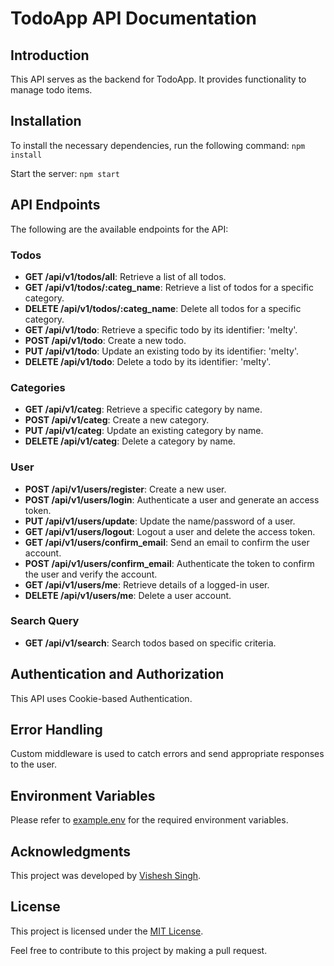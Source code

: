 # TodoApp API Documentation

## Introduction
This API serves as the backend for TodoApp. It provides functionality to manage todo items.

## Installation
To install the necessary dependencies, run the following command:
`npm install`

Start the server:
`npm start`

## API Endpoints
The following are the available endpoints for the API:

### Todos
- **GET /api/v1/todos/all**: Retrieve a list of all todos.
- **GET /api/v1/todos/:categ_name**: Retrieve a list of todos for a specific category.
- **DELETE /api/v1/todos/:categ_name**: Delete all todos for a specific category.
- **GET /api/v1/todo**: Retrieve a specific todo by its identifier: 'meIty'.
- **POST /api/v1/todo**: Create a new todo.
- **PUT /api/v1/todo**: Update an existing todo by its identifier: 'meIty'.
- **DELETE /api/v1/todo**: Delete a todo by its identifier: 'meIty'.

### Categories
- **GET /api/v1/categ**: Retrieve a specific category by name.
- **POST /api/v1/categ**: Create a new category.
- **PUT /api/v1/categ**: Update an existing category by name.
- **DELETE /api/v1/categ**: Delete a category by name.

### User
- **POST /api/v1/users/register**: Create a new user.
- **POST /api/v1/users/login**: Authenticate a user and generate an access token.
- **PUT /api/v1/users/update**: Update the name/password of a user.
- **GET /api/v1/users/logout**: Logout a user and delete the access token.
- **GET /api/v1/users/confirm_email**: Send an email to confirm the user account.
- **POST /api/v1/users/confirm_email**: Authenticate the token to confirm the user and verify the account.
- **GET /api/v1/users/me**: Retrieve details of a logged-in user.
- **DELETE /api/v1/users/me**: Delete a user account.

### Search Query
- **GET /api/v1/search**: Search todos based on specific criteria.

## Authentication and Authorization
This API uses Cookie-based Authentication.

## Error Handling
Custom middleware is used to catch errors and send appropriate responses to the user.

## Environment Variables
Please refer to [example.env](example.env) for the required environment variables.

## Acknowledgments
This project was developed by [Vishesh Singh](https://github.com/visheshism).

## License
This project is licensed under the [MIT License](LICENSE).

Feel free to contribute to this project by making a pull request.
